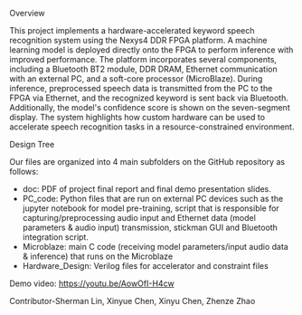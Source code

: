 Overview

This project implements a hardware-accelerated keyword speech recognition system using the Nexys4 DDR FPGA platform. A machine learning model is deployed directly onto the FPGA to perform inference with improved performance. The platform incorporates several components, including a Bluetooth BT2 module, DDR DRAM, Ethernet communication with an external PC, and a soft-core processor (MicroBlaze). During inference, preprocessed speech data is transmitted from the PC to the FPGA via Ethernet, and the recognized keyword is sent back via Bluetooth. Additionally, the model's confidence score is shown on the seven-segment display. The system highlights how custom hardware can be used to accelerate speech recognition tasks in a resource-constrained environment.

Design Tree

Our files are organized into 4 main subfolders on the GitHub repository as follows: 
* doc: PDF of project final report and final demo presentation slides.
* PC_code: Python files that are run on external PC devices such as the jupyter notebook for model pre-training, script that is responsible for capturing/preprocessing audio input and Ethernet data (model parameters & audio input) transmission, stickman GUI and Bluetooth integration script. 
* Microblaze: main C code (receiving model parameters/input audio data & inference) that runs on the Microblaze
* Hardware_Design: Verilog files for accelerator and constraint files

Demo video: https://youtu.be/AowOfI-H4cw


Contributor-Sherman Lin, Xinyue Chen, Xinyu Chen, Zhenze Zhao
